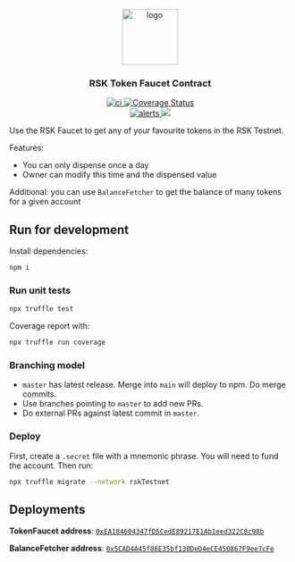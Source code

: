 <p align="middle">
    <img src="https://www.rsk.co/img/rsk_logo.svg" alt="logo" height="100" >
</p>
<h3 align="middle">RSK Token Faucet Contract</h3>
<p align="middle">
    <a href="https://github.com/rsksmart/rsk-token-faucet-contract/actions/workflows/ci.yml" alt="ci">
        <img src="https://github.com/rsksmart/rsk-token-faucet-contract/actions/workflows/ci.yml/badge.svg" alt="ci" />
    </a>
    <a href='https://coveralls.io/github/rsksmart/rsk-token-faucet-contract?branch=master'>
        <img src='https://coveralls.io/repos/github/rsksmart/rsk-token-faucet-contract/badge.svg?branch=master' alt='Coverage Status' />
    </a>
    <br />
    <a href="https://lgtm.com/projects/g/rsksmart/rsk-token-faucet-contract/alerts/">
        <img src="https://img.shields.io/lgtm/alerts/github/rsksmart/rsk-token-faucet-contract" alt="alerts">
    </a>
    <a href="https://lgtm.com/projects/g/rsksmart/rsk-token-faucet-contract/context:javascript">
        <img src="https://img.shields.io/lgtm/grade/javascript/github/rsksmart/rsk-token-faucet-contract">
    </a>
</p>

Use the RSK Faucet to get any of your favourite tokens in the RSK Testnet.

Features:
- You can only dispense once a day
- Owner can modify this time and the dispensed value

Additional: you can use `BalanceFetcher` to get the balance of many tokens for a given account

## Run for development

Install dependencies:

```sh
npm i
```

### Run unit tests

```sh
npx truffle test
```

Coverage report with:

```sh
npx truffle run coverage
```


### Branching model

- `master` has latest release. Merge into `main` will deploy to npm. Do merge commits.
- Use branches pointing to `master` to add new PRs.
- Do external PRs against latest commit in `master`.

### Deploy

First, create a `.secret` file with a mnemonic phrase. You will need to fund the account. Then run:

```sh
npx truffle migrate --network rskTestnet
```

## Deployments

**TokenFaucet address**: [`0xEA184604347fD5CedE89217E1Ab1eed322C8c98b`](https://explorer.testnet.rsk.co/address/0xea184604347fd5cede89217e1ab1eed322c8c98b)

**BalanceFetcher address**: [`0x5CAD4A45f86E35bf130DeD4eCE450867F9ee7cFe`](https://explorer.testnet.rsk.co/address/0x5cad4a45f86e35bf130ded4ece450867f9ee7cfe)

